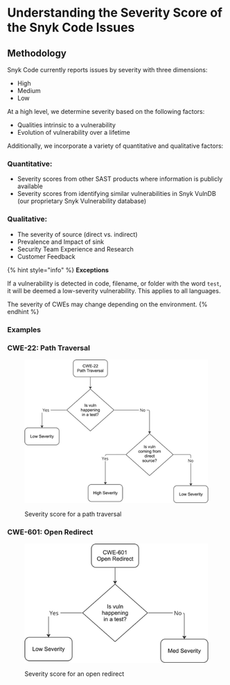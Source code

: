# Understanding the Severity Score of the Snyk Code Issues

## Methodology

Snyk Code currently reports issues by severity with three dimensions:

* High
* Medium
* Low

At a high level, we determine severity based on the following factors:

* Qualities intrinsic to a vulnerability
* Evolution of vulnerability over a lifetime

Additionally, we incorporate a variety of quantitative and qualitative factors:

### Quantitative:

* Severity scores from other SAST products where information is publicly available
* Severity scores from identifying similar vulnerabilities in Snyk VulnDB (our proprietary Snyk Vulnerability database)

### Qualitative:

* The severity of source (direct vs. indirect)
* Prevalence and Impact of sink
* Security Team Experience and Research
* Customer Feedback

{% hint style="info" %}
**Exceptions**

If a vulnerability is detected in code, filename, or folder with the word `test`, it will be deemed a low-severity vulnerability. This applies to all languages.



The severity of CWEs may change depending on the environment.
{% endhint %}

### Examples

### CWE-22: Path Traversal

<figure><img src="../../../.gitbook/assets/image.png" alt="Severity score for a path traversal."><figcaption><p>Severity score for a path traversal</p></figcaption></figure>

### CWE-601: Open Redirect

<figure><img src="../../../.gitbook/assets/image (3).png" alt="Severity score for an open redirect."><figcaption><p>Severity score for an open redirect</p></figcaption></figure>

